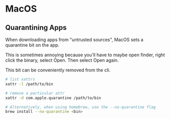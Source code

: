 # MacOS

## Quarantining Apps

When downloading apps from "untrusted sources", MacOS sets a quarantine bit on
the app.

This is sometimes annoying because you'll have to maybe open finder, right
click the binary, select Open. Then select Open again.

This bit can be conveniently removed from the cli.

```bash
# list xattrs
xattr -l /path/to/bin

# remove a particular attr
xattr -d com.apple.quarantine /path/to/bin

# Alternatively, when using homebrew, use the --no-quarantine flag
brew install --no-quarantine <bin>
```
